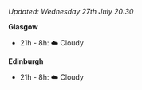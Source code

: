 *Updated: Wednesday 27th July 20:30*

**Glasgow**

* 21h - 8h: :cloud: Cloudy

**Edinburgh**

* 21h - 8h: :cloud: Cloudy
